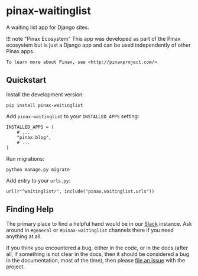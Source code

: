 # pinax-waitinglist

A waiting list app for Django sites.

!!! note "Pinax Ecosystem"
    This app was developed as part of the Pinax ecosystem but is just a Django app
    and can be used independently of other Pinax apps.
    
    To learn more about Pinax, see <http://pinaxproject.com/>

## Quickstart

Install the development version:

    pip install pinax-waitinglist

Add `pinax-waitinglist` to your `INSTALLED_APPS` setting:

    INSTALLED_APPS = (
        # ...
        "pinax.blog",
        # ...
    )

Run migrations:

    python manage.py migrate

Add entry to your `urls.py`:

    url(r"^waitinglist/", include("pinax.waitinglist.urls"))

## Finding Help

The primary place to find a helpful hand would be in our [Slack](http://slack.pinaxproject.com/)
instance. Ask around in `#general` or `#pinax-waitinglist` channels there if you
need anything at all.

If you think you encountered a bug, either in the code, or in the docs (after
all, if something is not clear in the docs, then it should be considered a
bug in the documentation, most of the time), then please [file an issue](https://github.com/pinax/pinax-waitinglist/issues) with the project.